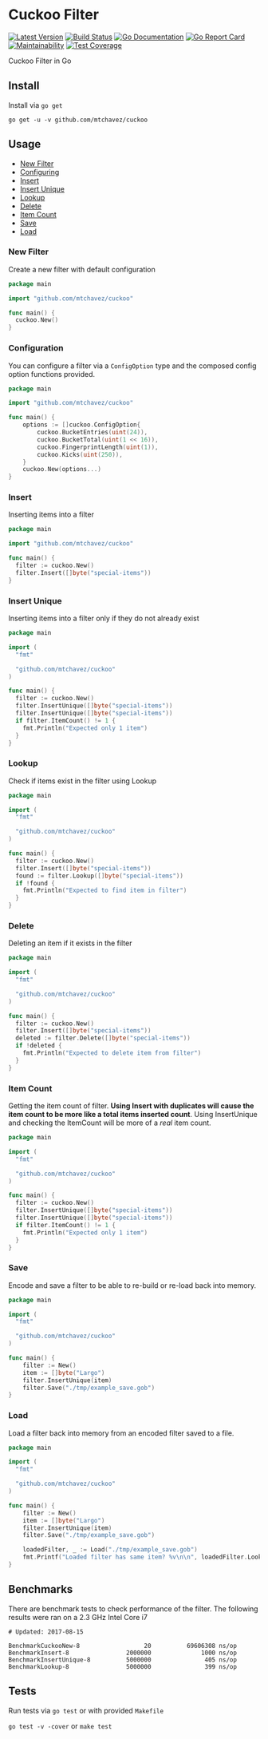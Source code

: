 # Cuckoo Filter

[![Latest Version](http://img.shields.io/github/release/mtchavez/cuckoo.svg?style=flat-square)](https://github.com/mtchavez/cuckoo/releases)
[![Build Status](https://travis-ci.org/mtchavez/cuckoo.svg?branch=master)](https://travis-ci.org/mtchavez/cuckoo)
[![Go Documentation](http://img.shields.io/badge/go-documentation-blue.svg?style=flat-square)](http://godoc.org/github.com/mtchavez/cuckoo)
[![Go Report Card](https://goreportcard.com/badge/github.com/mtchavez/cuckoo)](https://goreportcard.com/report/github.com/mtchavez/cuckoo)
[![Maintainability](https://api.codeclimate.com/v1/badges/3e295a8cb3cfe6f8c1ee/maintainability)](https://codeclimate.com/github/mtchavez/cuckoo/maintainability)
[![Test Coverage](https://api.codeclimate.com/v1/badges/3e295a8cb3cfe6f8c1ee/test_coverage)](https://codeclimate.com/github/mtchavez/cuckoo/test_coverage)

Cuckoo Filter in Go

## Install

Install via `go get`

`go get -u -v github.com/mtchavez/cuckoo`

## Usage

- [New Filter](#new-filter)
- [Configuring](#configuration)
- [Insert](#insert)
- [Insert Unique](#insert-unique)
- [Lookup](#lookup)
- [Delete](#delete)
- [Item Count](#item-count)
- [Save](#save)
- [Load](#load)

### New Filter

Create a new filter with default configuration

```go
package main

import "github.com/mtchavez/cuckoo"

func main() {
  cuckoo.New()
}
```

### Configuration

You can configure a filter via a `ConfigOption` type and the composed config option
functions provided.

```go
package main

import "github.com/mtchavez/cuckoo"

func main() {
	options := []cuckoo.ConfigOption{
		cuckoo.BucketEntries(uint(24)),
		cuckoo.BucketTotal(uint(1 << 16)),
		cuckoo.FingerprintLength(uint(1)),
		cuckoo.Kicks(uint(250)),
	}
	cuckoo.New(options...)
}
```

### Insert

Inserting items into a filter

```go
package main

import "github.com/mtchavez/cuckoo"

func main() {
  filter := cuckoo.New()
  filter.Insert([]byte("special-items"))
}
```

### Insert Unique

Inserting items into a filter only if they do not already exist

```go
package main

import (
  "fmt"

  "github.com/mtchavez/cuckoo"
)

func main() {
  filter := cuckoo.New()
  filter.InsertUnique([]byte("special-items"))
  filter.InsertUnique([]byte("special-items"))
  if filter.ItemCount() != 1 {
    fmt.Println("Expected only 1 item")
  }
}
```

### Lookup

Check if items exist in the filter using Lookup

```go
package main

import (
  "fmt"

  "github.com/mtchavez/cuckoo"
)

func main() {
  filter := cuckoo.New()
  filter.Insert([]byte("special-items"))
  found := filter.Lookup([]byte("special-items"))
  if !found {
    fmt.Println("Expected to find item in filter")
  }
}
```

### Delete

Deleting an item if it exists in the filter

```go
package main

import (
  "fmt"

  "github.com/mtchavez/cuckoo"
)

func main() {
  filter := cuckoo.New()
  filter.Insert([]byte("special-items"))
  deleted := filter.Delete([]byte("special-items"))
  if !deleted {
    fmt.Println("Expected to delete item from filter")
  }
}
```

### Item Count

Getting the item count of filter. **Using Insert with duplicates will cause the
item count to be more like a total items inserted count**. Using InsertUnique
and checking the ItemCount will be more of a *real* item count.

```go
package main

import (
  "fmt"

  "github.com/mtchavez/cuckoo"
)

func main() {
  filter := cuckoo.New()
  filter.InsertUnique([]byte("special-items"))
  filter.InsertUnique([]byte("special-items"))
  if filter.ItemCount() != 1 {
    fmt.Println("Expected only 1 item")
  }
}
```

### Save

Encode and save a filter to be able to re-build or re-load back into memory.

```go
package main

import (
  "fmt"

  "github.com/mtchavez/cuckoo"
)

func main() {
	filter := New()
	item := []byte("Largo")
	filter.InsertUnique(item)
	filter.Save("./tmp/example_save.gob")
}
```

### Load

Load a filter back into memory from an encoded filter saved to a file.

```go
package main

import (
  "fmt"

  "github.com/mtchavez/cuckoo"
)

func main() {
	filter := New()
	item := []byte("Largo")
	filter.InsertUnique(item)
	filter.Save("./tmp/example_save.gob")

	loadedFilter, _ := Load("./tmp/example_save.gob")
	fmt.Printf("Loaded filter has same item? %v\n\n", loadedFilter.Lookup(item))
}
```

## Benchmarks

There are benchmark tests to check performance of the filter. The following results
were ran on a 2.3 GHz Intel Core i7

```
# Updated: 2017-08-15

BenchmarkCuckooNew-8                  20          69606308 ns/op
BenchmarkInsert-8                2000000              1000 ns/op
BenchmarkInsertUnique-8          5000000               405 ns/op
BenchmarkLookup-8                5000000               399 ns/op
```

## Tests

Run tests via `go test` or with provided `Makefile`

`go test -v -cover` or `make test`
